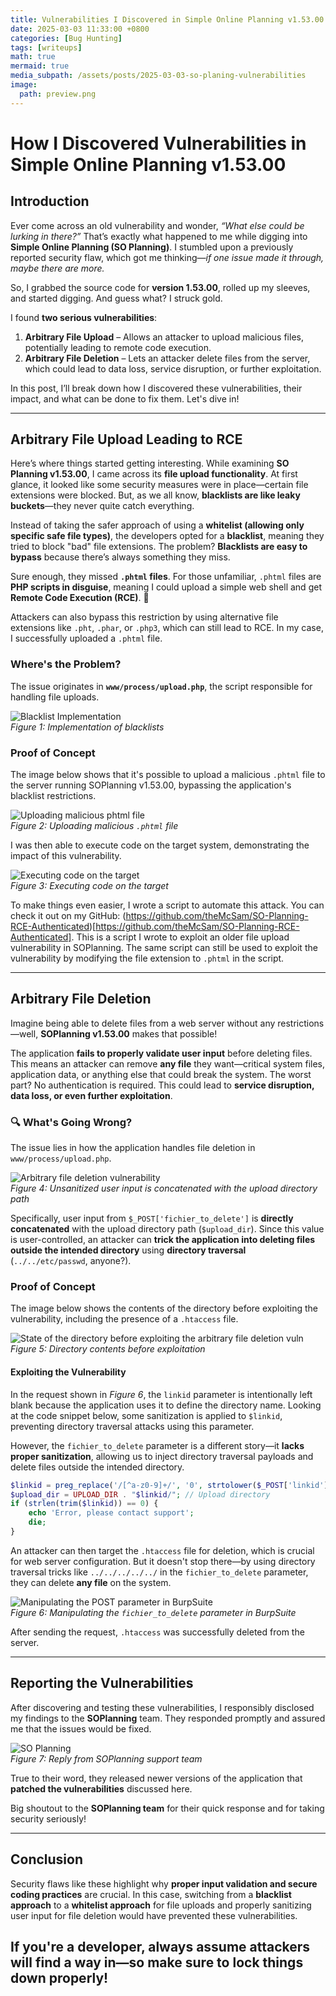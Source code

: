 ```yaml
---
title: Vulnerabilities I Discovered in Simple Online Planning v1.53.00
date: 2025-03-03 11:33:00 +0800
categories: [Bug Hunting]
tags: [writeups]
math: true
mermaid: true
media_subpath: /assets/posts/2025-03-03-so-planing-vulnerabilities
image:
  path: preview.png
---
```


# How I Discovered Vulnerabilities in Simple Online Planning v1.53.00  

## Introduction  

Ever come across an old vulnerability and wonder, *“What else could be lurking in there?”* That’s exactly what happened to me while digging into **Simple Online Planning (SO Planning)**. I stumbled upon a previously reported security flaw, which got me thinking—*if one issue made it through, maybe there are more.*  

So, I grabbed the source code for **version 1.53.00**, rolled up my sleeves, and started digging. And guess what? I struck gold.  

I found **two serious vulnerabilities**:  

1. **Arbitrary File Upload** – Allows an attacker to upload malicious files, potentially leading to remote code execution.  
2. **Arbitrary File Deletion** – Lets an attacker delete files from the server, which could lead to data loss, service disruption, or further exploitation.  

In this post, I’ll break down how I discovered these vulnerabilities, their impact, and what can be done to fix them. Let's dive in!  

---

## Arbitrary File Upload Leading to RCE  

Here’s where things started getting interesting. While examining **SO Planning v1.53.00**, I came across its **file upload functionality**. At first glance, it looked like some security measures were in place—certain file extensions were blocked. But, as we all know, **blacklists are like leaky buckets**—they never quite catch everything.  

Instead of taking the safer approach of using a **whitelist (allowing only specific safe file types)**, the developers opted for a **blacklist**, meaning they tried to block "bad" file extensions. The problem? **Blacklists are easy to bypass** because there’s always something they miss.  

Sure enough, they missed **`.phtml` files**. For those unfamiliar, `.phtml` files are **PHP scripts in disguise**, meaning I could upload a simple web shell and get **Remote Code Execution (RCE)**. 😬  

Attackers can also bypass this restriction by using alternative file extensions like `.pht`, `.phar`, or `.php3`, which can still lead to RCE. In my case, I successfully uploaded a `.phtml` file.  

### Where's the Problem?  
The issue originates in **`www/process/upload.php`**, the script responsible for handling file uploads.  

![Blacklist Implementation](allowed_file_extensions_in_code.png)  
*Figure 1: Implementation of blacklists*  

### Proof of Concept  

The image below shows that it's possible to upload a malicious `.phtml` file to the server running SOPlanning v1.53.00, bypassing the application's blacklist restrictions.  

![Uploading malicious phtml file](file_upload_vuln_soplanning.png)  
*Figure 2: Uploading malicious `.phtml` file*  

I was then able to execute code on the target system, demonstrating the impact of this vulnerability.  

![Executing code on the target](command_execution_from_uploaded_shell.png)  
*Figure 3: Executing code on the target*  

To make things even easier, I wrote a script to automate this attack. You can check it out on my GitHub: (https://github.com/theMcSam/SO-Planning-RCE-Authenticated)[https://github.com/theMcSam/SO-Planning-RCE-Authenticated].
This is a script I wrote to exploit an older file upload vulnerability in SOPlanning. The same script can still be used to exploit the vulnerability by modifying the file extension to `.phtml` in the script.

---

## Arbitrary File Deletion  

Imagine being able to delete files from a web server without any restrictions—well, **SOPlanning v1.53.00** makes that possible!  

The application **fails to properly validate user input** before deleting files. This means an attacker can remove **any file** they want—critical system files, application data, or anything else that could break the system. The worst part? No authentication is required. This could lead to **service disruption, data loss, or even further exploitation**.  

### 🔍 What's Going Wrong?  
The issue lies in how the application handles file deletion in `www/process/upload.php`.  

![Arbitrary file deletion vulnerability](file_deletion_code.png)  
*Figure 4: Unsanitized user input is concatenated with the upload directory path*  

Specifically, user input from `$_POST['fichier_to_delete']` is **directly concatenated** with the upload directory path (`$upload_dir`). Since this value is user-controlled, an attacker can **trick the application into deleting files outside the intended directory** using **directory traversal** (`../../etc/passwd`, anyone?).  

### Proof of Concept  

The image below shows the contents of the directory before exploiting the vulnerability, including the presence of a `.htaccess` file.  

![State of the directory before exploiting the arbitrary file deletion vuln](before_running_the_delete_request.png)  
*Figure 5: Directory contents before exploitation*  

#### Exploiting the Vulnerability  

In the request shown in *Figure 6*, the `linkid` parameter is intentionally left blank because the application uses it to define the directory name. Looking at the code snippet below, some sanitization is applied to `$linkid`, preventing directory traversal attacks using this parameter.  

However, the `fichier_to_delete` parameter is a different story—it **lacks proper sanitization**, allowing us to inject directory traversal payloads and delete files outside the intended directory.  

```php
$linkid = preg_replace('/[^a-z0-9]+/', '0', strtolower($_POST['linkid']));
$upload_dir = UPLOAD_DIR . "$linkid/"; // Upload directory  
if (strlen(trim($linkid)) == 0) {  
    echo 'Error, please contact support';  
    die;  
}
```

An attacker can then target the `.htaccess` file for deletion, which is crucial for web server configuration. But it doesn't stop there—by using directory traversal tricks like `../../../../../` in the `fichier_to_delete` parameter, they can delete **any file** on the system.  

![Manipulating the POST parameter in BurpSuite](arb_file_del_request.png)  
*Figure 6: Manipulating the `fichier_to_delete` parameter in BurpSuite*  

After sending the request, `.htaccess` was successfully deleted from the server.  

---

## Reporting the Vulnerabilities  

After discovering and testing these vulnerabilities, I responsibly disclosed my findings to the **SOPlanning** team. They responded promptly and assured me that the issues would be fixed.  

![SO Planning](so_planning_reply_to_email.png)  
*Figure 7: Reply from SOPlanning support team*  

True to their word, they released newer versions of the application that **patched the vulnerabilities** discussed here.  

Big shoutout to the **SOPlanning team** for their quick response and for taking security seriously!

---

## Conclusion  

Security flaws like these highlight why **proper input validation and secure coding practices** are crucial. In this case, switching from a **blacklist approach** to a **whitelist approach** for file uploads and properly sanitizing user input for file deletion would have prevented these vulnerabilities.  

If you're a developer, always assume attackers will **find a way in**—so make sure to lock things down properly!  
---